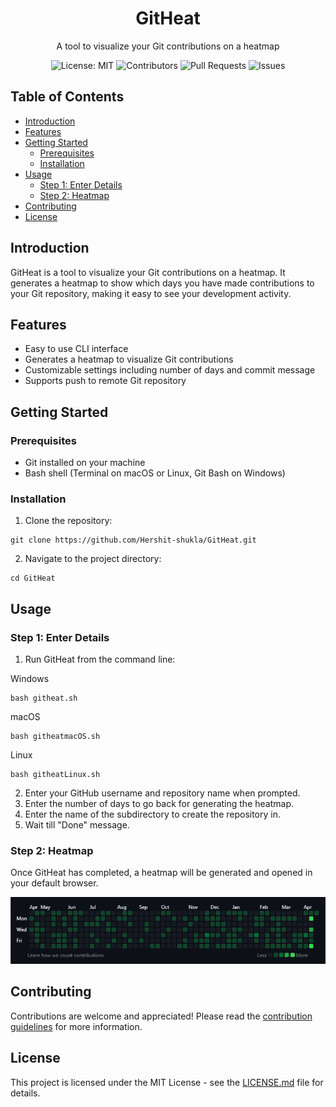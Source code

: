 <h1 align="center">GitHeat</h1>
<p align="center">A tool to visualize your Git contributions on a heatmap</p>

<p align="center">
  <img src="https://img.shields.io/badge/License-MIT-blue.svg" alt="License: MIT">
  <img src="https://img.shields.io/github/contributors/hershit-shukla/GitHeat.svg" alt="Contributors">
  <img src="https://img.shields.io/github/issues-pr/hershit-shukla/GitHeat.svg" alt="Pull Requests">
  <img src="https://img.shields.io/github/issues/hershit-shukla/GitHeat.svg" alt="Issues">
</p>

## Table of Contents
- [Introduction](#introduction)
- [Features](#features)
- [Getting Started](#getting-started)
  - [Prerequisites](#prerequisites)
  - [Installation](#installation)
- [Usage](#usage)
  - [Step 1: Enter Details](#step-1-enter-details)
  - [Step 2: Heatmap](#step-2-heatmap)
- [Contributing](#contributing)
- [License](#license)

## Introduction
GitHeat is a tool to visualize your Git contributions on a heatmap. It generates a heatmap to show which days you have made contributions to your Git repository, making it easy to see your development activity.

## Features
- Easy to use CLI interface
- Generates a heatmap to visualize Git contributions
- Customizable settings including number of days and commit message
- Supports push to remote Git repository

## Getting Started
### Prerequisites
- Git installed on your machine
- Bash shell (Terminal on macOS or Linux, Git Bash on Windows)

### Installation
1. Clone the repository:
```
git clone https://github.com/Hershit-shukla/GitHeat.git
```
2. Navigate to the project directory:
```
cd GitHeat
```

## Usage
### Step 1: Enter Details
1. Run GitHeat from the command line:

Windows
```
bash githeat.sh
```
macOS
```
bash githeatmacOS.sh
```
Linux
``` 
bash githeatLinux.sh
```
2. Enter your GitHub username and repository name when prompted.
3. Enter the number of days to go back for generating the heatmap.
4. Enter the name of the subdirectory to create the repository in.
5. Wait till "Done" message.

### Step 2: Heatmap
Once GitHeat has completed, a heatmap will be generated and opened in your default browser.

![heatmap](./img/HeatMap.PNG)

## Contributing
Contributions are welcome and appreciated! Please read the [contribution guidelines](./CONTRIBUTING.md) for more information.

## License
This project is licensed under the MIT License - see the [LICENSE.md](./LICENSE.md) file for details.

